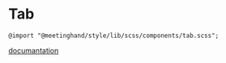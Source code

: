 # Tab

`@import "@meetinghand/style/lib/scss/components/tab.scss";`

[documantation](https://2x.antdv.com/components/tabs/#Tabs)
